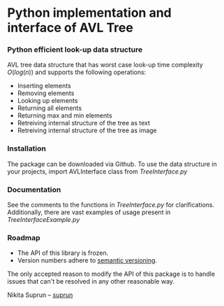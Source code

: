 # Python implementation and interface of AVL Tree

### Python efficient look-up data structure

AVL tree data structure that has worst case look-up time complexity $O(log(n))$ and supports the following operations: 
* Inserting elements
* Removing elements
* Looking up elements
* Returning all elements
* Returning max and min elements
* Retreiving internal structure of the tree as text
* Retreiving internal structure of the tree as image

### Installation
The package can be downloaded via Github. To use the data structure in your projects, import AVLInterface class from *TreeInterface.py*

### Documentation
See the comments to the functions in *TreeInterface.py* for clarifications. Additionally, there are vast examples of usage present in *TreeInterfaceExample.py*

### Roadmap

* The API of this library is frozen.
* Version numbers adhere to [semantic versioning][sv].

The only accepted reason to modify the API of this package
is to handle issues that can't be resolved in any other
reasonable way.

Nikita Suprun – [suprun](https://gits-15.sys.kth.se/suprun)

[sv]: http://semver.org/
